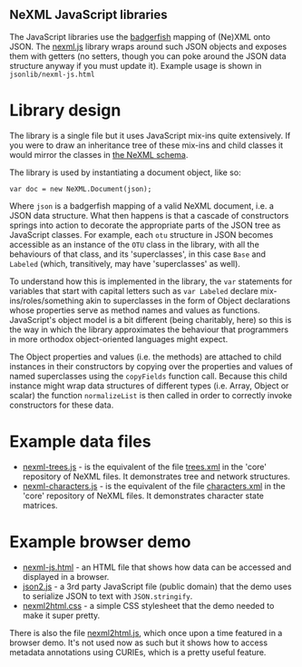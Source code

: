 NeXML JavaScript libraries
--------------------------
The JavaScript libraries use the [badgerfish](http://badgerfish.ning.com/) mapping of (Ne)XML onto JSON. 
The [nexml.js](jsonlib/nexml.js) library wraps around such JSON objects and 
exposes them with getters (no setters, though you can poke around the JSON data structure anyway if 
you must update it). Example usage is shown in `jsonlib/nexml-js.html`

Library design
==============
The library is a single file but it uses JavaScript mix-ins quite extensively. If you were to draw an 
inheritance tree of these mix-ins and child classes it would mirror the classes in 
[the NeXML schema](https://github.com/nexml/nexml/tree/master/xsd).

The library is used by instantiating a document object, like so:

    var doc = new NeXML.Document(json);

Where `json` is a badgerfish mapping of a valid NeXML document, i.e. a JSON data structure. What then 
happens is that a cascade of constructors springs into action to decorate the appropriate parts of the 
JSON tree as JavaScript classes. For example, each `otu` structure in JSON becomes accessible as an 
instance of the `OTU` class in the library, with all the behaviours of that class, and its 
'superclasses', in this case `Base` and `Labeled` (which, transitively, may have 'superclasses' as 
well).

To understand how this is implemented in the library, the `var` statements for variables that start 
with capital letters such as `var Labeled` declare mix-ins/roles/something akin to superclasses in the 
form of Object declarations whose properties serve as method names and values as functions. JavaScript's
object model is a bit different (being charitably, here) so this is the way in which the library 
approximates the behaviour that programmers in more orthodox object-oriented languages might expect.

The Object properties and values (i.e. the methods) are attached to child instances in their 
constructors by copying over the properties and values of named superclasses using the `copyFields` 
function call. Because this child instance might wrap data structures of different types (i.e. Array, 
Object or scalar) the function `normalizeList` is then called in order to correctly invoke constructors 
for these data.

Example data files
==================
- [nexml-trees.js](jsonlib/nexml-trees.js) - is the equivalent of the file
  [trees.xml](https://github.com/nexml/nexml/blob/master/examples/trees.xml) in the 'core' repository 
  of NeXML files. It demonstrates tree and network structures.
- [nexml-characters.js](jsonlib/nexml-characters.js) - is the equivalent of
  the file [characters.xml](https://github.com/nexml/nexml/blob/master/examples/characters.xml) in the 
  'core' repository of NeXML files. It demonstrates character state matrices.
  
Example browser demo
====================
- [nexml-js.html](jsonlib/nexml-js.html) - an HTML file that shows how data
  can be accessed and displayed in a browser.
- [json2.js](jsonlib/json2.js) - a 3rd party JavaScript file (public domain)
  that the demo uses to serialize JSON to text with `JSON.stringify`.
- [nexml2html.css](jsonlib/nexml2html.css) - a simple CSS stylesheet that
  the demo needed to make it super pretty.
  
There is also the file [nexml2html.js](jsonlib/nexml2html.js), which once
upon a time featured in a browser demo. It's not used now as such but it shows how to access metadata
annotations using CURIEs, which is a pretty useful feature.
